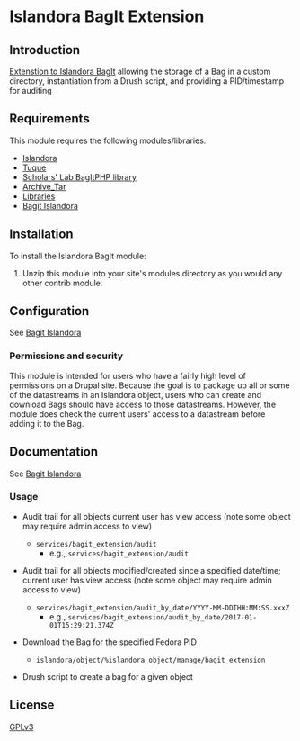 # Islandora BagIt Extension 

## Introduction

[Extenstion to Islandora BagIt](https://github.com/Islandora/islandora_bagit) allowing the storage of a Bag in a custom directory, instantiation from a Drush script, and providing a PID/timestamp for auditing


## Requirements

This module requires the following modules/libraries:

* [Islandora](https://github.com/islandora/islandora)
* [Tuque](https://github.com/islandora/tuque)
* [Scholars' Lab BagItPHP library](https://github.com/scholarslab/BagItPHP)
* [Archive_Tar](http://pear.php.net/package/Archive_Tar)
* [Libraries](https://drupal.org/project/libraries)
* [Bagit Islandora](https://github.com/Islandora/islandora_bagit)

## Installation

To install the Islandora BagIt module:

1. Unzip this module into your site's modules directory as you would any other contrib module.


## Configuration

See [Bagit Islandora](https://github.com/Islandora/islandora_bagit)


### Permissions and security

This module is intended for users who have a fairly high level of permissions on a Drupal site. Because the goal is to package up all or some of the datastreams in an Islandora object, users who can create and download Bags should have access to those datastreams. However, the module does check the current users' access to a datastream before adding it to the Bag.

## Documentation

See [Bagit Islandora](https://github.com/Islandora/islandora_bagit)

### Usage

* Audit trail for all objects current user has view access (note some object may require admin access to view)
  * `services/bagit_extension/audit`
    * e.g., `services/bagit_extension/audit`
 
* Audit trail for all objects modified/created since a specified date/time; current user has view access (note some object may require admin access to view)
  * `services/bagit_extension/audit_by_date/YYYY-MM-DDTHH:MM:SS.xxxZ`
    * e.g., `services/bagit_extension/audit_by_date/2017-01-01T15:29:21.374Z`

* Download the Bag for the specified Fedora PID
  * `islandora/object/%islandora_object/manage/bagit_extension`

* Drush script to create a bag for a given object


## License

[GPLv3](http://www.gnu.org/licenses/gpl-3.0.txt)
